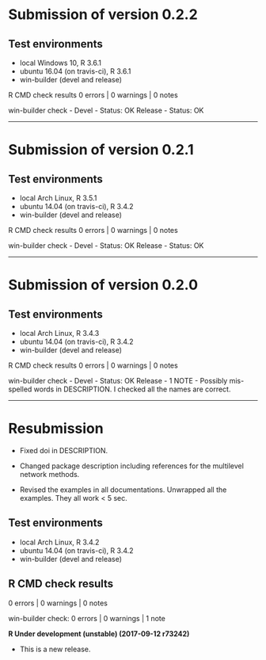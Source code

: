 # Submission of version 0.2.2

## Test environments
* local Windows 10, R 3.6.1
* ubuntu 16.04 (on travis-ci), R 3.6.1
* win-builder (devel and release)

R CMD check results
0 errors | 0 warnings | 0 notes

win-builder check - 
Devel - Status: OK
Release - Status: OK

------------------------------------------------

# Submission of version 0.2.1

## Test environments
* local Arch Linux, R 3.5.1
* ubuntu 14.04 (on travis-ci), R 3.4.2
* win-builder (devel and release)

R CMD check results
0 errors | 0 warnings | 0 notes

win-builder check - 
Devel - Status: OK
Release - Status: OK

------------------------------------------------

# Submission of version 0.2.0

## Test environments
* local Arch Linux, R 3.4.3
* ubuntu 14.04 (on travis-ci), R 3.4.2
* win-builder (devel and release)

R CMD check results
0 errors | 0 warnings | 0 notes

win-builder check - 
Devel - Status: OK
Release - 1 NOTE - Possibly mis-spelled words in DESCRIPTION.
I checked all the names are correct.

------------------------------------------------

# Resubmission
* Fixed doi in DESCRIPTION.

* Changed package description including references for the multilevel network 
methods.

* Revised the examples in all documentations. Unwrapped all the examples. They all work < 5 sec.


## Test environments
* local Arch Linux, R 3.4.2
* ubuntu 14.04 (on travis-ci), R 3.4.2
* win-builder (devel and release)

## R CMD check results

0 errors | 0 warnings | 0 notes

win-builder check: 0 errors | 0 warnings | 1 note

**R Under development (unstable) (2017-09-12 r73242)**

* This is a new release.
